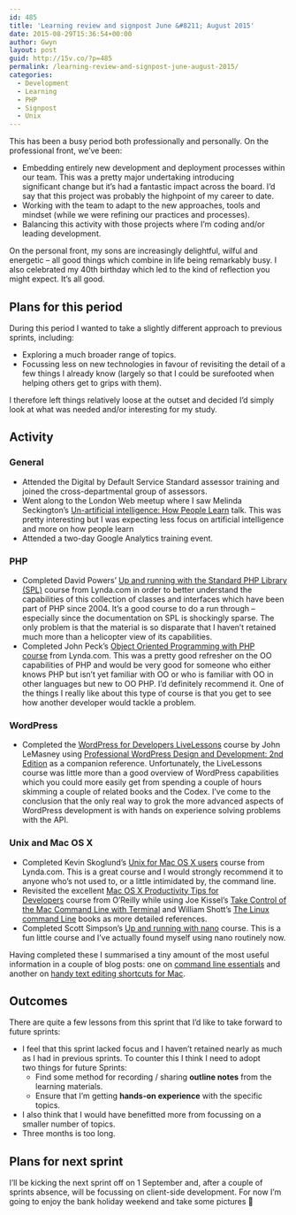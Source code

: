 ```yaml
---
id: 485
title: 'Learning review and signpost June &#8211; August 2015'
date: 2015-08-29T15:36:54+00:00
author: Gwyn
layout: post
guid: http://15v.co/?p=485
permalink: /learning-review-and-signpost-june-august-2015/
categories:
  - Development
  - Learning
  - PHP
  - Signpost
  - Unix
---
```

This has been a busy period both professionally and personally. On the professional front, we&#8217;ve been:

  * Embedding entirely new development and deployment processes within our team. This was a pretty major undertaking introducing significant change but it&#8217;s had a fantastic impact across the board. I&#8217;d say that this project was probably the highpoint of my career to date.
  * Working with the team to adapt to the new approaches, tools and mindset (while we were refining our practices and processes).
  * Balancing this activity with those projects where I&#8217;m coding and/or leading development.

On the personal front, my sons are increasingly delightful, wilful and energetic &#8211; all good things which combine in life being remarkably busy. I also celebrated my 40th birthday which led to the kind of reflection you might expect. It&#8217;s all good.

## Plans for this period

During this period I wanted to take a slightly different approach to previous sprints, including:

  * Exploring a much broader range of topics.
  * Focussing less on new technologies in favour of revisiting the detail of a few things I already know (largely so that I could be surefooted when helping others get to grips with them).

I therefore left things relatively loose at the outset and decided I&#8217;d simply look at what was needed and/or interesting for my study.

## Activity

### General

  * Attended the Digital by Default Service Standard assessor training and joined the cross-departmental group of assessors.
  * Went along to the London Web meetup where I saw Melinda Seckington&#8217;s [Un-artificial intelligence: How People Learn](http://www.meetup.com/londonweb/events/194463862/) talk. This was pretty interesting but I was expecting less focus on artificial intelligence and more on how people learn
  * Attended a two-day Google Analytics training event.

### PHP

  * Completed David Powers&#8217; [Up and running with the Standard PHP Library (SPL)](http://www.lynda.com/PHP-tutorials/Up-Running-Standard-PHP-Library/175038-2.html) course from Lynda.com in order to better understand the capabilities of this collection of classes and interfaces which have been part of PHP since 2004. It&#8217;s a good course to do a run through &#8211; especially since the documentation on SPL is shockingly sparse. The only problem is that the material is so disparate that I haven&#8217;t retained much more than a helicopter view of its capabilities.
  * Completed John Peck&#8217;s [Object Oriented Programming with PHP course](http://www.lynda.com/PHP-tutorials/Object-Oriented-Programming-PHP/107953-2.html) from Lynda.com. This was a pretty good refresher on the OO capabilities of PHP and would be very good for someone who either knows PHP but isn&#8217;t yet familiar with OO or who is familiar with OO in other languages but new to OO PHP. I&#8217;d definitely recommend it. One of the things I really like about this type of course is that you get to see how another developer would tackle a problem.

### WordPress

  * Completed the [WordPress for Developers LiveLessons](https://www.safaribooksonline.com/library/view/wordpress-for-developers/9780134176635/) course by John LeMasney using [Professional WordPress Design and Development: 2nd Edition](https://www.safaribooksonline.com/library/view/professional-wordpress-design/9781118604380/) as a companion reference. Unfortunately, the LiveLessons course was little more than a good overview of WordPress capabilities which you could more easily get from spending a couple of hours skimming a couple of related books and the Codex. I&#8217;ve come to the conclusion that the only real way to grok the more advanced aspects of WordPress development is with hands on experience solving problems with the API.

### Unix and Mac OS X

  * Completed Kevin Skoglund&#8217;s [Unix for Mac OS X users](http://www.lynda.com/Mac-OS-X-10-6-tutorials/Unix-for-Mac-OS-X-Users/78546-2.html) course from Lynda.com. This is a great course and I would strongly recommend it to anyone who&#8217;s not used to, or a little intimidated by, the command line.
  * Revisited the excellent [Mac OS X Productivity Tips for Developers](https://www.safaribooksonline.com/library/view/mac-os-x/9781491945476/) course from O&#8217;Reilly while using Joe Kissel’s [Take Control of the Mac Command Line with Terminal](https://www.safaribooksonline.com/library/view/take-control-of/9781457191107/) and William Shott’s [The Linux command Line](https://www.safaribooksonline.com/library/view/the-linux-command/9781593273897/) books as more detailed references.
  * Completed Scott Simpson&#8217;s [Up and running with nano](http://www.lynda.com/nano-tutorials/Up-Running-nano/189067-2.html?srchtrk=index:1%0Alinktypeid:2%0Aq:up%2Band%2Brunning%2Bwith%2Bnano%0Apage:1%0As:relevance%0Asa:true%0Aproducttypeid:2) course. This is a fun little course and I&#8217;ve actually found myself using nano routinely now.

Having completed these I summarised a tiny amount of the most useful information in a couple of blog posts: one on [command line essentials](https://52.27.200.123/mac-os-x-command-line-essentials/) and another on [handy text editing shortcuts for Mac](https://52.27.200.123/handy-text-editing-shortcuts-for-mac/).

## Outcomes

There are quite a few lessons from this sprint that I&#8217;d like to take forward to future sprints:

  * I feel that this sprint lacked focus and I haven&#8217;t retained nearly as much as I had in previous sprints. To counter this I think I need to adopt two things for future Sprints: 
      * Find some method for recording / sharing **outline notes** from the learning materials.
      * Ensure that I&#8217;m getting **hands-on experience** with the specific topics.
  * I also think that I would have benefitted more from focussing on a smaller number of topics.
  * Three months is too long.

## Plans for next sprint

I&#8217;ll be kicking the next sprint off on 1 September and, after a couple of sprints absence, will be focussing on client-side development. For now I&#8217;m going to enjoy the bank holiday weekend and take some pictures 🙂